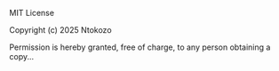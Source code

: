 MIT License

Copyright (c) 2025 Ntokozo

Permission is hereby granted, free of charge, to any person obtaining a copy...
